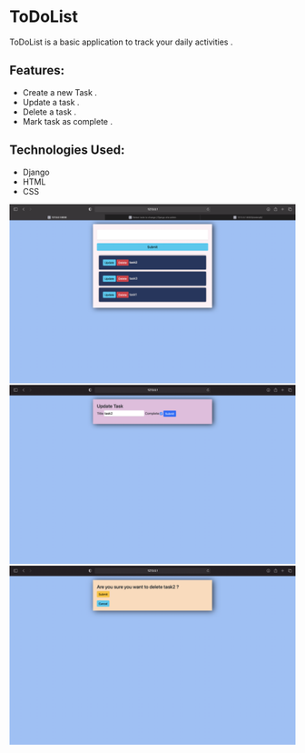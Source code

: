 # ToDoList

ToDoList is a basic application to track your daily activities .

## Features:
* Create a new Task .
* Update a task .
* Delete a task .
* Mark task as complete .

## Technologies Used:
* Django
* HTML
* CSS

![alt text](https://github.com/missione/ToDoList/blob/main/images/Screenshot%202021-08-06%20at%2012.25.00%20AM.png)
![alt text](https://github.com/missione/ToDoList/blob/main/images/Screenshot%202021-08-06%20at%2012.25.51%20AM.png)
![alt text](https://github.com/missione/ToDoList/blob/main/images/Screenshot%202021-08-06%20at%2012.33.10%20AM.png)
